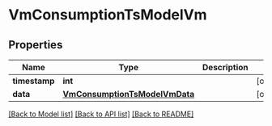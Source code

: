 # VmConsumptionTsModelVm

## Properties
Name | Type | Description | Notes
------------ | ------------- | ------------- | -------------
**timestamp** | **int** |  | [optional] 
**data** | [**VmConsumptionTsModelVmData**](VmConsumptionTsModelVmData.md) |  | [optional] 

[[Back to Model list]](../README.md#documentation-for-models) [[Back to API list]](../README.md#documentation-for-api-endpoints) [[Back to README]](../README.md)



